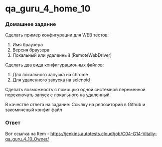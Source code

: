 # qa_guru_4_home_10

### Домашнее задание
Сделать пример конфигурации для WEB тестов:

1. Имя браузера
2. Версия браузера
3. Локальный или удаленный (RemoteWebDriver)

Сделать два вида конфигурационных файлов:
1. Для локального запуска на chrome
2. Для удаленного запуска на selenoid

Сделать возможность с помощью одной системной переменной переключать запуск с локального на удаленный.

В качестве ответа на задание:
Ссылку на репозиторий в Github и закомиченый конфиг файл
### Ответ
Вот ссылка на Item - https://jenkins.autotests.cloud/job/C04-G14-Vitaliy-qa_guru_4_10_Owner/